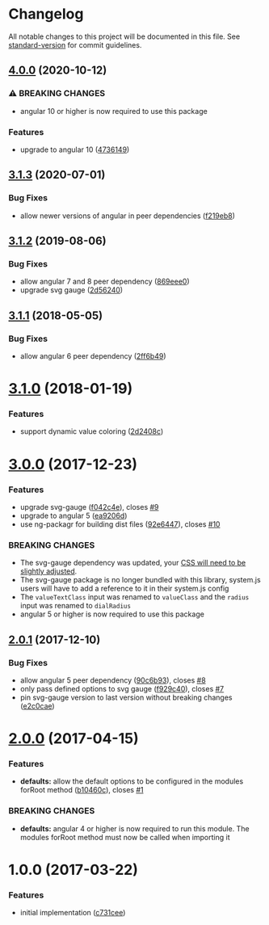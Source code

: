 # Changelog

All notable changes to this project will be documented in this file. See [standard-version](https://github.com/conventional-changelog/standard-version) for commit guidelines.

## [4.0.0](https://github.com/mattlewis92/angular-gauge/compare/v3.1.3...v4.0.0) (2020-10-12)


### ⚠ BREAKING CHANGES

* angular 10 or higher is now required to use this package

### Features

* upgrade to angular 10 ([4736149](https://github.com/mattlewis92/angular-gauge/commit/47361498935bfed9e5f5f91fc1c44a6291d352ec))

<a name="3.1.3"></a>

## [3.1.3](https://github.com/mattlewis92/angular-gauge/compare/v3.1.2...v3.1.3) (2020-07-01)

### Bug Fixes

- allow newer versions of angular in peer dependencies ([f219eb8](https://github.com/mattlewis92/angular-gauge/commit/f219eb8))

<a name="3.1.2"></a>

## [3.1.2](https://github.com/mattlewis92/angular-gauge/compare/v3.1.1...v3.1.2) (2019-08-06)

### Bug Fixes

- allow angular 7 and 8 peer dependency ([869eee0](https://github.com/mattlewis92/angular-gauge/commit/869eee0))
- upgrade svg gauge ([2d56240](https://github.com/mattlewis92/angular-gauge/commit/2d56240))

<a name="3.1.1"></a>

## [3.1.1](https://github.com/mattlewis92/angular-gauge/compare/v3.1.0...v3.1.1) (2018-05-05)

### Bug Fixes

- allow angular 6 peer dependency ([2ff6b49](https://github.com/mattlewis92/angular-gauge/commit/2ff6b49))

<a name="3.1.0"></a>

# [3.1.0](https://github.com/mattlewis92/angular-gauge/compare/v3.0.0...v3.1.0) (2018-01-19)

### Features

- support dynamic value coloring ([2d2408c](https://github.com/mattlewis92/angular-gauge/commit/2d2408c))

<a name="3.0.0"></a>

# [3.0.0](https://github.com/mattlewis92/angular-gauge/compare/v2.0.1...v3.0.0) (2017-12-23)

### Features

- upgrade svg-gauge ([f042c4e](https://github.com/mattlewis92/angular-gauge/commit/f042c4e)), closes [#9](https://github.com/mattlewis92/angular-gauge/issues/9)
- upgrade to angular 5 ([ea9206d](https://github.com/mattlewis92/angular-gauge/commit/ea9206d))
- use ng-packagr for building dist files ([92e6447](https://github.com/mattlewis92/angular-gauge/commit/92e6447)), closes [#10](https://github.com/mattlewis92/angular-gauge/issues/10)

### BREAKING CHANGES

- The svg-gauge dependency was updated, your [CSS will need to be slightly adjusted](https://github.com/naikus/svg-gauge#migration-from-102).
- The svg-gauge package is no longer bundled with this library, system.js users will
  have to add a reference to it in their system.js config
- The `valueTextClass` input was renamed to `valueClass` and the `radius` input was
  renamed to `dialRadius`
- angular 5 or higher is now required to use this package

<a name="2.0.1"></a>

## [2.0.1](https://github.com/mattlewis92/angular-gauge/compare/v2.0.0...v2.0.1) (2017-12-10)

### Bug Fixes

- allow angular 5 peer dependency ([90c6b93](https://github.com/mattlewis92/angular-gauge/commit/90c6b93)), closes [#8](https://github.com/mattlewis92/angular-gauge/issues/8)
- only pass defined options to svg gauge ([f929c40](https://github.com/mattlewis92/angular-gauge/commit/f929c40)), closes [#7](https://github.com/mattlewis92/angular-gauge/issues/7)
- pin svg-gauge version to last version without breaking changes ([e2c0cae](https://github.com/mattlewis92/angular-gauge/commit/e2c0cae))

<a name="2.0.0"></a>

# [2.0.0](https://github.com/mattlewis92/angular-gauge/compare/v1.0.0...v2.0.0) (2017-04-15)

### Features

- **defaults:** allow the default options to be configured in the modules forRoot method ([b10460c](https://github.com/mattlewis92/angular-gauge/commit/b10460c)), closes [#1](https://github.com/mattlewis92/angular-gauge/issues/1)

### BREAKING CHANGES

- **defaults:** angular 4 or higher is now required to run this module. The modules forRoot method
  must now be called when importing it

<a name="1.0.0"></a>

# 1.0.0 (2017-03-22)

### Features

- initial implementation ([c731cee](https://github.com/mattlewis92/angular-gauge/commit/c731cee))

